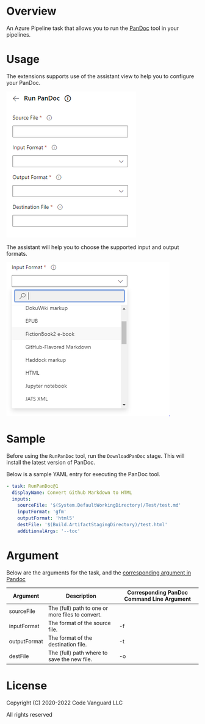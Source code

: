 # Overview

An Azure Pipeline task that allows you to run the [PanDoc](https://pandoc.org/) tool in your pipelines.

# Usage
The extensions supports use of the assistant view to help you to configure your PanDoc.

![Assistant view](images/assistant.PNG)

The assistant will help you to choose the supported input and output formats.

![Format parameters](images/formats.PNG)

# Sample 

Before using the `RunPanDoc` tool, run the `DownloadPanDoc` stage. This will install the latest version of PanDoc.

Below is a sample YAML entry for executing the PanDoc tool.

```yaml
- task: RunPanDoc@1
  displayName: Convert Github Markdown to HTML
  inputs:
    sourceFile: '$(System.DefaultWorkingDirectory)/Test/test.md'
    inputFormat: 'gfm'
    outputFormat: 'html5'
    destFile: '$(Build.ArtifactStagingDirectory)/test.html'
    additionalArgs: '--toc'
```

# Argument

Below are the arguments for the task, and the [corresponding argument in Pandoc](https://pandoc.org/MANUAL.html#general-options)

| Argument     | Description                                      | Corresponding PanDoc Command Line Argument |
|--------------|--------------------------------------------------|--------------------------------------------|
| sourceFile   | The (full) path to one or more files to convert. |                                            |
| inputFormat  | The format of the source file.                   | -f                                         |
| outputFormat | The format of the destination file.              | -t                                         |
| destFile     | The (full) path where to save the new file.      | -o                                         |

# License 
Copyright (C) 2020-2022 Code Vanguard LLC

All rights reserved
